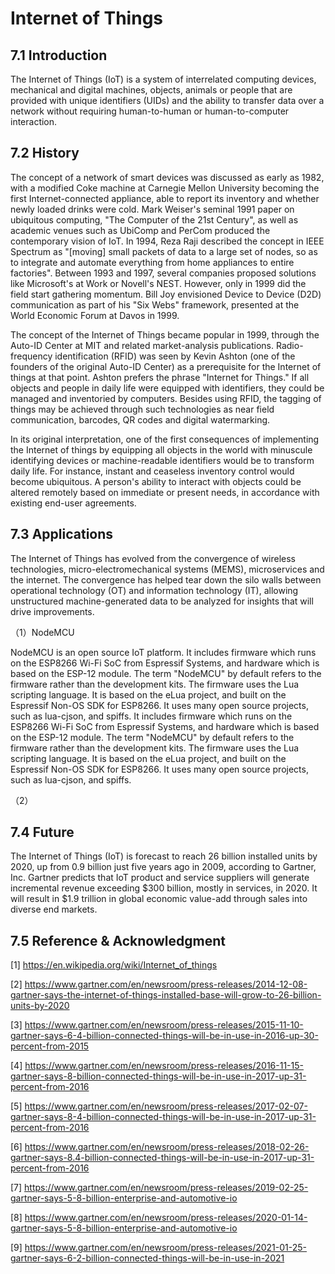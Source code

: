 # Internet of Things

## 7.1 Introduction
The Internet of Things (IoT) is a system of interrelated computing devices, mechanical and digital machines, objects, animals or people that are provided with unique identifiers (UIDs) and the ability to transfer data over a network without requiring human-to-human or human-to-computer interaction.

## 7.2 History
The concept of a network of smart devices was discussed as early as 1982, with a modified Coke machine at Carnegie Mellon University becoming the first Internet-connected appliance, able to report its inventory and whether newly loaded drinks were cold. Mark Weiser's seminal 1991 paper on ubiquitous computing, "The Computer of the 21st Century", as well as academic venues such as UbiComp and PerCom produced the contemporary vision of IoT. In 1994, Reza Raji described the concept in IEEE Spectrum as "[moving] small packets of data to a large set of nodes, so as to integrate and automate everything from home appliances to entire factories". Between 1993 and 1997, several companies proposed solutions like Microsoft's at Work or Novell's NEST. However, only in 1999 did the field start gathering momentum. Bill Joy envisioned Device to Device (D2D) communication as part of his "Six Webs" framework, presented at the World Economic Forum at Davos in 1999.

The concept of the Internet of Things became popular in 1999, through the Auto-ID Center at MIT and related market-analysis publications. Radio-frequency identification (RFID) was seen by Kevin Ashton (one of the founders of the original Auto-ID Center) as a prerequisite for the Internet of things at that point. Ashton prefers the phrase "Internet for Things." If all objects and people in daily life were equipped with identifiers, they could be managed and inventoried by computers. Besides using RFID, the tagging of things may be achieved through such technologies as near field communication, barcodes, QR codes and digital watermarking.

In its original interpretation, one of the first consequences of implementing the Internet of things by equipping all objects in the world with minuscule identifying devices or machine-readable identifiers would be to transform daily life. For instance, instant and ceaseless inventory control would become ubiquitous. A person's ability to interact with objects could be altered remotely based on immediate or present needs, in accordance with existing end-user agreements.

## 7.3 Applications
The Internet of Things has evolved from the convergence of wireless technologies, micro-electromechanical systems (MEMS), microservices and the internet. The convergence has helped tear down the silo walls between operational technology (OT) and information technology (IT), allowing unstructured machine-generated data to be analyzed for insights that will drive improvements.

（1）NodeMCU

NodeMCU is an open source IoT platform. It includes firmware which runs on the ESP8266 Wi-Fi SoC from Espressif Systems, and hardware which is based on the ESP-12 module. The term "NodeMCU" by default refers to the firmware rather than the development kits. The firmware uses the Lua scripting language. It is based on the eLua project, and built on the Espressif Non-OS SDK for ESP8266. It uses many open source projects, such as lua-cjson, and spiffs. It includes firmware which runs on the ESP8266 Wi-Fi SoC from Espressif Systems, and hardware which is based on the ESP-12 module. The term "NodeMCU" by default refers to the firmware rather than the development kits. The firmware uses the Lua scripting language. It is based on the eLua project, and built on the Espressif Non-OS SDK for ESP8266. It uses many open source projects, such as lua-cjson, and spiffs.

（2）



## 7.4 Future
The Internet of Things (IoT) is forecast to reach 26 billion installed units by 2020, up from 0.9 billion just five years ago in 2009, according to Gartner, Inc. Gartner predicts that IoT product and service suppliers will generate incremental revenue exceeding $300 billion, mostly in services, in 2020. It will result in $1.9 trillion in global economic value-add through sales into diverse end markets.

## 7.5 Reference & Acknowledgment
[1] https://en.wikipedia.org/wiki/Internet_of_things

[2] https://www.gartner.com/en/newsroom/press-releases/2014-12-08-gartner-says-the-internet-of-things-installed-base-will-grow-to-26-billion-units-by-2020

[3] https://www.gartner.com/en/newsroom/press-releases/2015-11-10-gartner-says-6-4-billion-connected-things-will-be-in-use-in-2016-up-30-percent-from-2015

[4] https://www.gartner.com/en/newsroom/press-releases/2016-11-15-gartner-says-8-billion-connected-things-will-be-in-use-in-2017-up-31-percent-from-2016

[5] https://www.gartner.com/en/newsroom/press-releases/2017-02-07-gartner-says-8-4-billion-connected-things-will-be-in-use-in-2017-up-31-percent-from-2016

[6] https://www.gartner.com/en/newsroom/press-releases/2018-02-26-gartner-says-8.4-billion-connected-things-will-be-in-use-in-2017-up-31-percent-from-2016

[7] https://www.gartner.com/en/newsroom/press-releases/2019-02-25-gartner-says-5-8-billion-enterprise-and-automotive-io

[8] https://www.gartner.com/en/newsroom/press-releases/2020-01-14-gartner-says-5-8-billion-enterprise-and-automotive-io

[9] https://www.gartner.com/en/newsroom/press-releases/2021-01-25-gartner-says-6-2-billion-connected-things-will-be-in-use-in-2021


